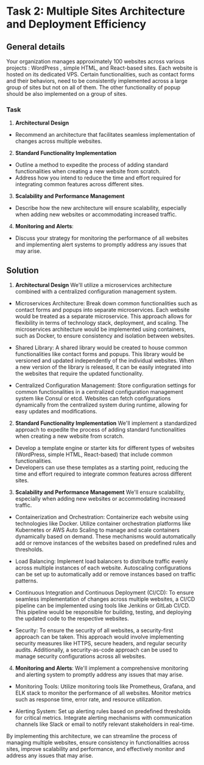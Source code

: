 # Task 2: Multiple Sites Architecture and Deployment Efficiency

## General details
Your organization manages approximately 100 websites across various projects : WordPress , simple HTML, and React-based sites. Each website is hosted on its dedicated VPS. Certain functionalities, such as contact forms and their behaviors, need to be consistently implemented across a large group of sites but not on all of them. The other functionality of popup should be also implemented on a group of sites.

### Task
1. **Architectural Design**
* Recommend an architecture that facilitates seamless implementation of changes
across multiple websites.


2. **Standard Functionality Implementation**
* Outline a method to expedite the process of adding standard functionalities when creating a new website from scratch.
* Address how you intend to reduce the time and effort required for integrating common features across different sites.


3. **Scalability and Performance Management**
* Describe how the new architecture will ensure scalability, especially when adding
new websites or accommodating increased traffic.

4. **Monitoring and Alerts**:
* Discuss your strategy for monitoring the performance of all websites and implementing alert systems to promptly address any issues that may arise.



## Solution

1. **Architectural Design**
We'll utilize a microservices architecture combined with a centralized configuration management system.

* Microservices Architecture:
Break down common functionalities such as contact forms and popups into separate microservices. Each website would be treated as a separate microservice. This approach allows for flexibility in terms of technology stack, deployment, and scaling. The microservices architecture would be implemented using containers, such as Docker, to ensure consistency and isolation between websites.

* Shared Library:
A shared library would be created to house common functionalities like contact forms and popups. This library would be versioned and updated independently of the individual websites. When a new version of the library is released, it can be easily integrated into the websites that require the updated functionality.

* Centralized Configuration Management:
Store configuration settings for common functionalities in a centralized configuration management system like Consul or etcd.
Websites can fetch configurations dynamically from the centralized system during runtime, allowing for easy updates and modifications.


2. **Standard Functionality Implementation**
We'll implement a standardized approach to expedite the process of adding standard functionalities when creating a new website from scratch.

* Develop a template engine or starter kits for different types of websites (WordPress, simple HTML, React-based) that include common functionalities.
* Developers can use these templates as a starting point, reducing the time and effort required to integrate common features across different sites.


3. **Scalability and Performance Management**
We'll ensure scalability, especially when adding new websites or accommodating increased traffic.

* Containerization and Orchestration:
Containerize each website using technologies like Docker.
Utilize container orchestration platforms like Kubernetes or AWS Auto Scaling to manage and scale containers dynamically based on demand. These mechanisms would automatically add or remove instances of the websites based on predefined rules and thresholds.

* Load Balancing:
Implement load balancers to distribute traffic evenly across multiple instances of each website.
Autoscaling configurations can be set up to automatically add or remove instances based on traffic patterns.

* Continuous Integration and Continuous Deployment (CI/CD):
To ensure seamless implementation of changes across multiple websites, a CI/CD pipeline can be implemented using tools like Jenkins or GitLab CI/CD. This pipeline would be responsible for building, testing, and deploying the updated code to the respective websites.

* Security: To ensure the security of all websites, a security-first approach can be taken. This approach would involve implementing security measures like HTTPS, secure headers, and regular security audits. Additionally, a security-as-code approach can be used to manage security configurations across all websites.

4. **Monitoring and Alerts**:
We'll implement a comprehensive monitoring and alerting system to promptly address any issues that may arise.

* Monitoring Tools:
Utilize monitoring tools like Prometheus, Grafana, and ELK stack to monitor the performance of all websites.
Monitor metrics such as response time, error rate, and resource utilization.

* Alerting System:
Set up alerting rules based on predefined thresholds for critical metrics.
Integrate alerting mechanisms with communication channels like Slack or email to notify relevant stakeholders in real-time.





By implementing this architecture, we can streamline the process of managing multiple websites, ensure consistency in functionalities across sites, improve scalability and performance, and effectively monitor and address any issues that may arise.
